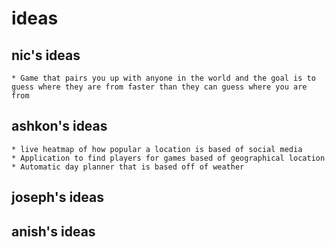 # ideas
## nic's ideas
    * Game that pairs you up with anyone in the world and the goal is to guess where they are from faster than they can guess where you are from
## ashkon's ideas
    * live heatmap of how popular a location is based of social media
    * Application to find players for games based of geographical location
    * Automatic day planner that is based off of weather
## joseph's ideas
## anish's ideas
